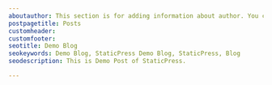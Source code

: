 ```yaml
---
aboutauthor: This section is for adding information about author. You can add image, html code or link etc here. You can change this content from about author in settings. You can also add more information for about author.
postpagetitle: Posts
customheader:
customfooter: 
seotitle: Demo Blog
seokeywords: Demo Blog, StaticPress Demo Blog, StaticPress, Blog
seodescription: This is Demo Post of StaticPress.

---
```

